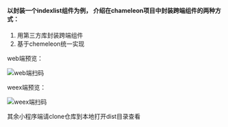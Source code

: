 #### 以封装一个indexlist组件为例， 介绍在chameleon项目中封装跨端组件的两种方式：

1. 用第三方库封装跨端组件
2. 基于chemeleon统一实现

web端预览：

![web端扫码](https://static.didialift.com/pinche/gift/resource/web-0a6604c607ca41fdf6aaa83a3c39c7d6.png)

weex端预览：

![weex端扫码](https://static.didialift.com/pinche/gift/resource/web-0a6604c607ca41fdf6aaa83a3c39c7d6.png)

其余小程序端请clone仓库到本地打开dist目录查看